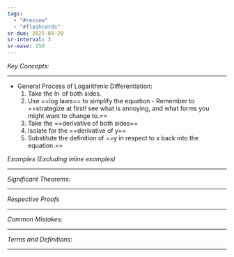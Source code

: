 ```yaml
---
tags:
  - "#review"
  - "#flashcards"
sr-due: 2025-09-20
sr-interval: 3
sr-ease: 250
---
```

*Key Concepts:*
___

- General Process of Logarithmic Differentiation:
	1. Take the $\ln$ of both sides.
	2. Use ==log laws== to simplify the equation - Remember to ==strategize at first! see what is annoying, and what forms you might want to change to.==
	3. Take the ==derivative of both sides==
	4. Isolate for the ==derivative of y==
	5. Substitute the definition of ==y in respect to x back into the equation.==

*Examples (Excluding inline examples)* 
___

*Significant Theorems:*
___

*Respective Proofs*
___

*Common Mistakes:*
___

*Terms and Definitions:*
___

